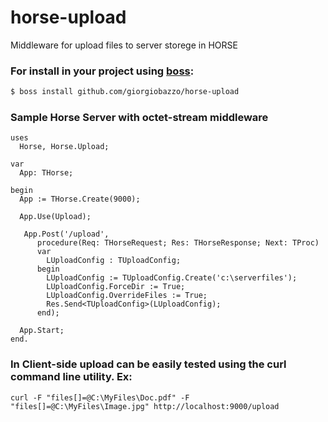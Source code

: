 # horse-upload
Middleware for upload files to server storege in HORSE

### For install in your project using [boss](https://github.com/HashLoad/boss):
``` sh
$ boss install github.com/giorgiobazzo/horse-upload
```

### Sample Horse Server with octet-stream middleware
```delphi
uses
  Horse, Horse.Upload;

var
  App: THorse;

begin
  App := THorse.Create(9000);
  
  App.Use(Upload);
  
   App.Post('/upload',
      procedure(Req: THorseRequest; Res: THorseResponse; Next: TProc)
      var
        LUploadConfig : TUploadConfig;
      begin
        LUploadConfig := TUploadConfig.Create('c:\serverfiles');
        LUploadConfig.ForceDir := True;
        LUploadConfig.OverrideFiles := True;
        Res.Send<TUploadConfig>(LUploadConfig);
      end);

  App.Start;
end.
```
### In Client-side upload can be easily tested using the curl command line utility. Ex:
```
curl -F "files[]=@C:\MyFiles\Doc.pdf" -F "files[]=@C:\MyFiles\Image.jpg" http://localhost:9000/upload
```
